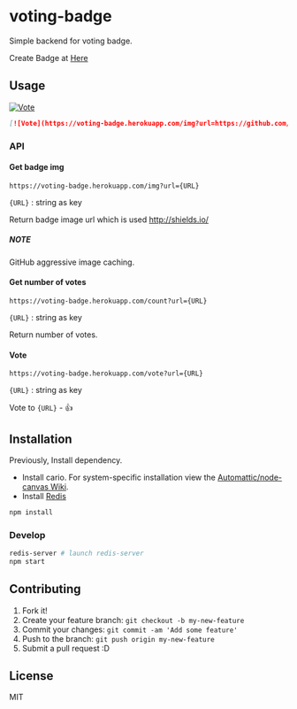# voting-badge

Simple backend for voting badge.

Create Badge at [Here](http://azu.github.io/voting-badge/ ":1: Voting Badge")

## Usage

[![Vote](https://voting-badge.herokuapp.com/img?url=https://github.com/azu/voting-badge)](https://voting-badge.herokuapp.com/vote?url=https://github.com/azu/voting-badge)

```markdown
[![Vote](https://voting-badge.herokuapp.com/img?url=https://github.com/azu/voting-badge)](https://voting-badge.herokuapp.com/vote?url=https://github.com/azu/voting-badge)
```

### API

#### Get badge img

```
https://voting-badge.herokuapp.com/img?url={URL}
```

`{URL}` : string as key

Return badge image url which is used http://shields.io/ 

##### NOTE

GitHub aggressive image caching.

#### Get number of votes

```
https://voting-badge.herokuapp.com/count?url={URL}
```

`{URL}` : string as key

Return number of votes.

#### Vote

```
https://voting-badge.herokuapp.com/vote?url={URL}
```

`{URL}` : string as key

Vote to `{URL}` - :+1:


## Installation

Previously, Install dependency.

* Install cario. For system-specific installation view the [Automattic/node-canvas Wiki](https://github.com/Automattic/node-canvas/wiki/_pages "Pages · Automattic/node-canvas Wiki").
* Install [Redis](http://redis.io/download "Download – Redis")

``` sh
npm install
```

### Develop

```sh
redis-server # launch redis-server
npm start
```

## Contributing

1. Fork it!
2. Create your feature branch: `git checkout -b my-new-feature`
3. Commit your changes: `git commit -am 'Add some feature'`
4. Push to the branch: `git push origin my-new-feature`
5. Submit a pull request :D

## License

MIT